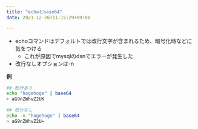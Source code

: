 ```yaml
---
title: "echoとbase64"
date: 2021-12-26T11:15:29+09:00

---
```


* echoコマンドはデフォルトでは改行文字が含まれるため、暗号化時などに気をつける
    * これが原因でmysqlのdsnでエラーが発生した
* 改行なしオプションは-n

**例**

```sh
## 改行あり
echo "hogehoge" | base64
> aG9nZWhvZ2UK
```

```sh
## 改行なし
echo -n "hogehoge" | base64
> aG9nZWhvZ2U=
```


